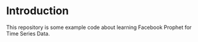 # Introduction

This repository is some example code about learning Facebook Prophet for Time Series Data.
